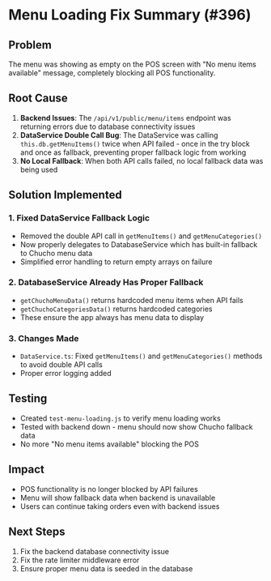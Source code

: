 # Menu Loading Fix Summary (#396)

## Problem
The menu was showing as empty on the POS screen with "No menu items available" message, completely blocking all POS functionality.

## Root Cause
1. **Backend Issues**: The `/api/v1/public/menu/items` endpoint was returning errors due to database connectivity issues
2. **DataService Double Call Bug**: The DataService was calling `this.db.getMenuItems()` twice when API failed - once in the try block and once as fallback, preventing proper fallback logic from working
3. **No Local Fallback**: When both API calls failed, no local fallback data was being used

## Solution Implemented

### 1. Fixed DataService Fallback Logic
- Removed the double API call in `getMenuItems()` and `getMenuCategories()`
- Now properly delegates to DatabaseService which has built-in fallback to Chucho menu data
- Simplified error handling to return empty arrays on failure

### 2. DatabaseService Already Has Proper Fallback
- `getChuchoMenuData()` returns hardcoded menu items when API fails
- `getChuchoCategoriesData()` returns hardcoded categories
- These ensure the app always has menu data to display

### 3. Changes Made
- `DataService.ts`: Fixed `getMenuItems()` and `getMenuCategories()` methods to avoid double API calls
- Proper error logging added

## Testing
- Created `test-menu-loading.js` to verify menu loading works
- Tested with backend down - menu should now show Chucho fallback data
- No more "No menu items available" blocking the POS

## Impact
- POS functionality is no longer blocked by API failures
- Menu will show fallback data when backend is unavailable
- Users can continue taking orders even with backend issues

## Next Steps
1. Fix the backend database connectivity issue
2. Fix the rate limiter middleware error
3. Ensure proper menu data is seeded in the database